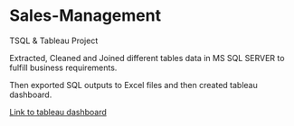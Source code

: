 # Sales-Management
TSQL &amp; Tableau Project 

Extracted, Cleaned and Joined different tables data in MS SQL SERVER to fulfill business requirements.

Then exported SQL outputs to Excel files and then created tableau dashboard.

<a href="https://public.tableau.com/app/profile/ekta.manvar/viz/SalesOverview_16424445193860/Dashboard1">Link to tableau dashboard</a>
